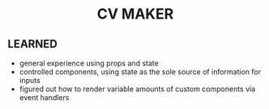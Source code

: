 <h1 align='center'>CV MAKER</h1>

<h2 >LEARNED</h2>

- general experience using props and state
- controlled components, using state as the sole source of information for inputs
- figured out how to render variable amounts of custom components via event handlers
